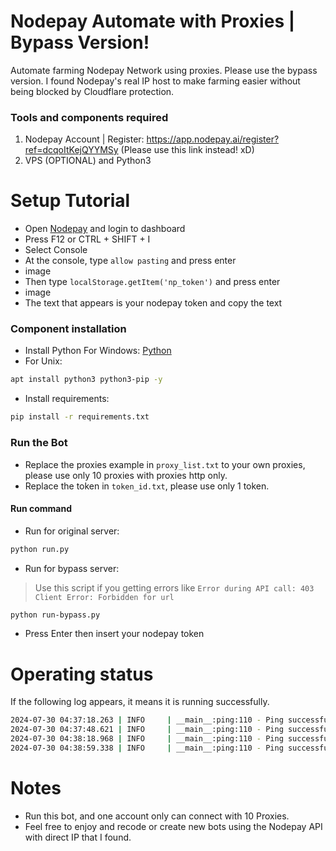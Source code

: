 # Nodepay Automate with Proxies | Bypass Version!
Automate farming Nodepay Network using proxies. Please use the bypass version. I found Nodepay's real IP host to make farming easier without being blocked by Cloudflare protection.
### Tools and components required
1. Nodepay Account | Register: https://app.nodepay.ai/register?ref=dcqoItKejQYYMSy (Please use this link instead! xD)
2. VPS (OPTIONAL) and Python3
# Setup Tutorial
- Open [Nodepay](https://app.nodepay.ai/register?ref=dcqoItKejQYYMSy) and login to dashboard
- Press F12 or CTRL + SHIFT + I
- Select Console
- At the console, type ```allow pasting``` and press enter
- image
- Then type ``localStorage.getItem('np_token')`` and press enter
- image
- The text that appears is your nodepay token and copy the text
### Component installation
- Install Python For Windows: [Python](https://www.python.org/ftp/python/3.13.0/python-3.13.0-amd64.exe)
- For Unix:
```bash
apt install python3 python3-pip -y
```
- Install requirements: 
```bash
pip install -r requirements.txt
```
### Run the Bot
- Replace the proxies example in ```proxy_list.txt``` to your own proxies, please use only 10 proxies with proxies http only.
- Replace the token in ```token_id.txt```, please use only 1 token.
#### Run command
- Run for original server:
```bash
python run.py
```
- Run for bypass server:
>Use this script if you getting errors like ```Error during API call: 403 Client Error: Forbidden for url``` 
```bash
python run-bypass.py
```
- Press Enter then insert your nodepay token
# Operating status
If the following log appears, it means it is running successfully.
```bash
2024-07-30 04:37:18.263 | INFO     | __main__:ping:110 - Ping successful: {'success': True, 'code': 0, 'msg': 'Success', 'data': {'ip_score': 88}}
2024-07-30 04:37:48.621 | INFO     | __main__:ping:110 - Ping successful: {'success': True, 'code': 0, 'msg': 'Success', 'data': {'ip_score': 90}}
2024-07-30 04:38:18.968 | INFO     | __main__:ping:110 - Ping successful: {'success': True, 'code': 0, 'msg': 'Success', 'data': {'ip_score': 94}}
2024-07-30 04:38:59.338 | INFO     | __main__:ping:110 - Ping successful: {'success': True, 'code': 0, 'msg': 'Success', 'data': {'ip_score': 98}}
```
# Notes
- Run this bot, and one account only can connect with 10 Proxies.
- Feel free to enjoy and recode or create new bots using the Nodepay API with direct IP that I found.

